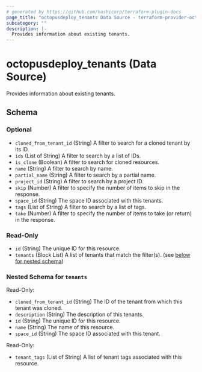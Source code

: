 ```yaml
---
# generated by https://github.com/hashicorp/terraform-plugin-docs
page_title: "octopusdeploy_tenants Data Source - terraform-provider-octopusdeploy"
subcategory: ""
description: |-
  Provides information about existing tenants.
---
```


# octopusdeploy_tenants (Data Source)

Provides information about existing tenants.



<!-- schema generated by tfplugindocs -->
## Schema

### Optional

- `cloned_from_tenant_id` (String) A filter to search for a cloned tenant by its ID.
- `ids` (List of String) A filter to search by a list of IDs.
- `is_clone` (Boolean) A filter to search for cloned resources.
- `name` (String) A filter to search by name.
- `partial_name` (String) A filter to search by a partial name.
- `project_id` (String) A filter to search by a project ID.
- `skip` (Number) A filter to specify the number of items to skip in the response.
- `space_id` (String) The space ID associated with this tenants.
- `tags` (List of String) A filter to search by a list of tags.
- `take` (Number) A filter to specify the number of items to take (or return) in the response.

### Read-Only

- `id` (String) The unique ID for this resource.
- `tenants` (Block List) A list of tenants that match the filter(s). (see [below for nested schema](#nestedblock--tenants))

<a id="nestedblock--tenants"></a>
### Nested Schema for `tenants`

Read-Only:

- `cloned_from_tenant_id` (String) The ID of the tenant from which this tenant was cloned.
- `description` (String) The description of this tenants.
- `id` (String) The unique ID for this resource.
- `name` (String) The name of this resource.
- `space_id` (String) The space ID associated with this tenant.

Read-Only:

- `tenant_tags` (List of String) A list of tenant tags associated with this resource.


